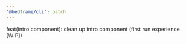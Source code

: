 ```yaml
---
"@bedframe/cli": patch
---
```


feat(intro component): clean up intro component (first run experience [WIP])
